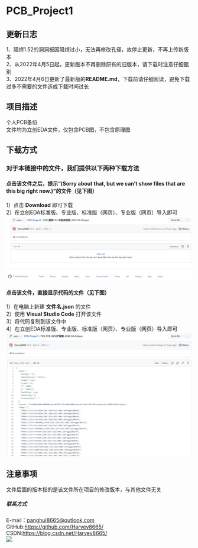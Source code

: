 # PCB_Project1
## 更新日志
1、阻焊1.52的洞洞板因阻焊过小，无法再修改孔径，故停止更新，不再上传新版本<br>
2、从2022年4月5日起，更新版本不再删除原有的旧版本，请下载时注意仔细甄别<br>
3、2022年4月6日更新了最新版的**README.md**，下载前请仔细阅读，避免下载过多不需要的文件造成下载时间过长<br>

## 项目描述
个人PCB备份<br>
文件均为立创EDA文件，仅包含PCB图，不包含原理图<br>

## 下载方式
### 对于本链接中的文件，我们提供以下两种下载方法
#### 点击该文件之后，提示“(Sorry about that, but we can’t show files that are this big right now.)”的文件（见下图）
1）点击 **Download** 即可下载<br>
2）在立创EDA标准版、专业版、标准版（网页）、专业版（网页）导入即可<br>
![](https://github.com/Harvey8665/PCB_Project1/blob/main/%E7%A4%BA%E4%BE%8B%E5%9B%BE%EF%BC%8C%E7%A6%81%E6%AD%A2%E5%88%A0%E9%99%A4/temple1.jpg)<br>
#### 点击该文件，直接显示代码的文件（见下图）
1）在电脑上新建 **文件名.json** 的文件<br>
2）使用 **Visual Studio Code** 打开该文件<br>
3）将代码复制到该文件中<br>
4）在立创EDA标准版、专业版、标准版（网页）、专业版（网页）导入即可<br>
![](https://github.com/Harvey8665/PCB_Project1/blob/main/%E7%A4%BA%E4%BE%8B%E5%9B%BE%EF%BC%8C%E7%A6%81%E6%AD%A2%E5%88%A0%E9%99%A4/temple2.jpg)<br>

## 注意事项
文件后面的版本指的是该文件所在项目的修改版本，与其他文件无关<br>


##### 联系方式
E-mail：panghui8665@outlook.com<br>
GitHub:https://github.com/Harvey8665/<br>
CSDN:https://blog.csdn.net/Harvey8665/<br>
![](https://thirdwx.qlogo.cn/mmopen/YCsXptOp0WZ3FHh97jcqQ0C8iczxehulENNuopl44ys94murOkJ6qOLjNe2VxcnOyoWWKSzbZYia7ic5BTQh4t8JP9icSdmgEVUB/132)<br>
